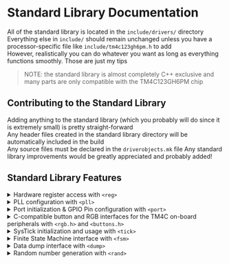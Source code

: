 # Standard Library Documentation
All of the standard library is located in the `include/drivers/` directory   
Everything else in `include/` should remain unchanged unless you have a processor-specific file like `include/tm4c123gh6pm.h` to add  
However, realistically you can do whatever you want as long as everything functions smoothly. Those are just my tips  
> NOTE: the standard library is almost completely C++ exclusive and many parts are only compatible with the TM4C123GH6PM chip
## Contributing to the Standard Library
Adding anything to the standard library (which you probably will do since it is extremely small) is pretty straight-forward  
Any header files created in the standard library directory will be automatically included in the build  
Any source files must be declared in the `driverobjects.mk` file
Any standard library improvements would be greatly appreciated and probably added!
## Standard Library Features

<details>
    <summary>Hardware register access with <code>&#60reg&#62</code></summary>
      
  - currently only supports limited registers, but adding any is extremely simple and beneficial to the growth of the library! Just make sure you guard your processor-specific addresses in an #if defined() guard
  - data() function to get access to a register (they are all defined as type std::uint32_t)
    <details>
      <summary><i>Currently Supported Registers</i></summary>
    
    > SYSCTL Registers
    > - sysctl_rcc2_r
    > - sysctl_rcc_r
    > - sysctl_ris

    > SysTick Registers
    > - systick_ctrl_r
    > - systick_reload_r
    > - systick_current_t
    </details>
    
</details>
<details>
  <summary>PLL configuration with <code>&#60pll&#62</code></summary>
  
  - PLL initialization with custom frequency (`vin::pll_init(std::uint8_t)`)
</details>
<details>
  <summary>Port initialization & GPIO Pin configuration with <code>&#60port&#62</code></summary>
  
  - create a port with `vin::port<vin::portname>`
  - initialize the port with `vin::port::initialize(const std::initializer_list<vin::clockreg>&)` (also optionally with any number of registers to set)
  - configure pins with `vin::port::init_digital_pins`
  >NOTE: see examples of <port> in use with `projects/lab10v2/lab10v2.cpp`
</details>
<details>
  <summary>C-compatible button and RGB interfaces for the TM4C on-board peripherals with <code>&#60rgb.h&#62</code> and <code>&#60buttons.h&#62</code></summary>

  - initialize on-board buttons and LED with `RGBInit(uint32_t)` and `ButtonsInit()`
  - poll buttons with `ButtonsPoll(uint32_t*, uint32_t*)`
  - change RGB color and intensity with `RGBSet(uint32_t*, float)`, `RGBColorSet(uint32_t*)`, and `RGBIntensitySet(float)`
    - the uint32_t* passed should be an array of 3 numbers from 0 - 0xFFFF where red is element 0, green 1, and blue 2
  >NOTE: visit the source files in `include/drivers` for more documentation and `projects/lab4/lab4.cpp` for example usage 
</details>
<details>
  <summary>SysTick initialization and usage with <code>&#60tick&#62</code></summary>

  - initialize SysTick with `vin::tick_init()`
  - sleep any number of ticks with `vin::sleep_ticks(std::uint32_t)`
  - sleep any number of ms with `vin::sleep(std::uint32_t)`
  >NOTE: most of the labs have example usage of the `<tick>` header
</details>
<details>
  <summary>Finite State Machine interface with <code>&#60fsm&#62</code></summary>

  - currently only moore machine interface
  - get data output with `vin::moore_fsm::output()`
  - wait current state's delay with `vin::moore_fsm::wait()`
  - set next state with `vin::moore_fsm::next(std::size_t)`
  >NOTE: visit the source files in `include/drivers` for more documentation and `projects/lab10v2/lab10v2.cpp` for example usage 
</details>
<details>
  <summary>Data dump interface with <code>&#60dump&#62</code></summary>

  - currently only able to view data through debugger
    - for most intents and purposes, this header is INCOMPLETE
  - get data output with `vin::dump::data()`
  - save data to dump with `vin::dump::save(const T&)`
  >NOTE: visit the source files in `include/drivers` for more documentation and `projects/lab9/lab9.cpp` for example usage 
</details>
<details>
  <summary>Random number generation with <code>&#60rand&#62</code></summary>

  - this header works, but needs to be re-done to conform more to standards
  - generate random numbers with `vin::rand8()`, `vin::rand16()`, `vin::rand32()`, and `vin::rand64()`
  - generator can be seeded with `vin::srand(unsigned)`
</details>
